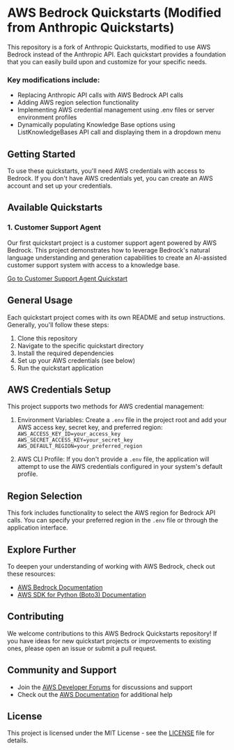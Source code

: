 # AWS Bedrock Quickstarts (Modified from Anthropic Quickstarts)

This repository is a fork of Anthropic Quickstarts, modified to use AWS Bedrock instead of the Anthropic API. Each quickstart provides a foundation that you can easily build upon and customize for your specific needs.

### Key modifications include:
- Replacing Anthropic API calls with AWS Bedrock API calls
- Adding AWS region selection functionality
- Implementing AWS credential management using .env files or server environment profiles
- Dynamically populating Knowledge Base options using ListKnowledgeBases API call and displaying them in a dropdown menu

## Getting Started

To use these quickstarts, you'll need AWS credentials with access to Bedrock. If you don't have AWS credentials yet, you can create an AWS account and set up your credentials.

## Available Quickstarts

### 1. Customer Support Agent

Our first quickstart project is a customer support agent powered by AWS Bedrock. This project demonstrates how to leverage Bedrock's natural language understanding and generation capabilities to create an AI-assisted customer support system with access to a knowledge base.

[Go to Customer Support Agent Quickstart](./customer-support-agent)

## General Usage

Each quickstart project comes with its own README and setup instructions. Generally, you'll follow these steps:

1. Clone this repository
2. Navigate to the specific quickstart directory
3. Install the required dependencies
4. Set up your AWS credentials (see below)
5. Run the quickstart application

## AWS Credentials Setup

This project supports two methods for AWS credential management:

1. Environment Variables: Create a `.env` file in the project root and add your AWS access key, secret key, and preferred region:
```AWS_ACCESS_KEY_ID=your_access_key AWS_SECRET_ACCESS_KEY=your_secret_key AWS_DEFAULT_REGION=your_preferred_region```

2. AWS CLI Profile: If you don't provide a `.env` file, the application will attempt to use the AWS credentials configured in your system's default profile.

## Region Selection

This fork includes functionality to select the AWS region for Bedrock API calls. You can specify your preferred region in the `.env` file or through the application interface.

## Explore Further

To deepen your understanding of working with AWS Bedrock, check out these resources:

- [AWS Bedrock Documentation](https://docs.aws.amazon.com/bedrock/)
- [AWS SDK for Python (Boto3) Documentation](https://boto3.amazonaws.com/v1/documentation/api/latest/index.html)

## Contributing

We welcome contributions to this AWS Bedrock Quickstarts repository! If you have ideas for new quickstart projects or improvements to existing ones, please open an issue or submit a pull request.

## Community and Support

- Join the [AWS Developer Forums](https://forums.aws.amazon.com/) for discussions and support
- Check out the [AWS Documentation](https://docs.aws.amazon.com/) for additional help

## License

This project is licensed under the MIT License - see the [LICENSE](LICENSE) file for details.